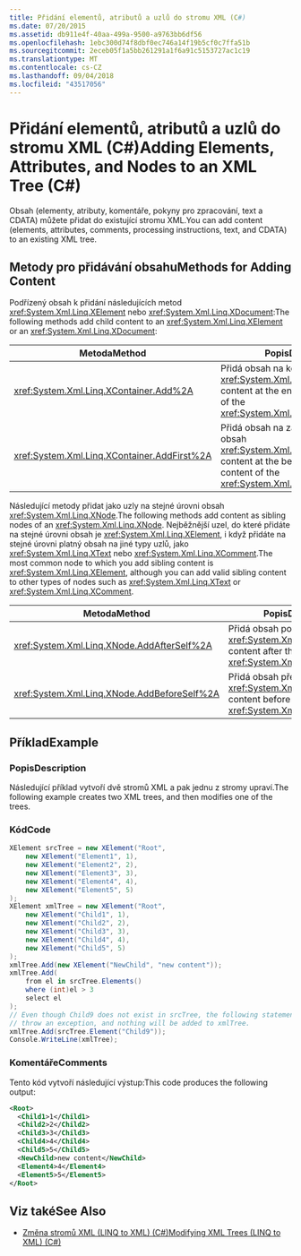 ```yaml
---
title: Přidání elementů, atributů a uzlů do stromu XML (C#)
ms.date: 07/20/2015
ms.assetid: db911e4f-40aa-499a-9500-a9763bb6df56
ms.openlocfilehash: 1ebc300d74f8dbf0ec746a14f19b5cf0c7ffa51b
ms.sourcegitcommit: 2eceb05f1a5bb261291a1f6a91c5153727ac1c19
ms.translationtype: MT
ms.contentlocale: cs-CZ
ms.lasthandoff: 09/04/2018
ms.locfileid: "43517056"
---
```

# <a name="adding-elements-attributes-and-nodes-to-an-xml-tree-c"></a><span data-ttu-id="de620-102">Přidání elementů, atributů a uzlů do stromu XML (C#)</span><span class="sxs-lookup"><span data-stu-id="de620-102">Adding Elements, Attributes, and Nodes to an XML Tree (C#)</span></span>
<span data-ttu-id="de620-103">Obsah (elementy, atributy, komentáře, pokyny pro zpracování, text a CDATA) můžete přidat do existující stromu XML.</span><span class="sxs-lookup"><span data-stu-id="de620-103">You can add content (elements, attributes, comments, processing instructions, text, and CDATA) to an existing XML tree.</span></span>  
  
## <a name="methods-for-adding-content"></a><span data-ttu-id="de620-104">Metody pro přidávání obsahu</span><span class="sxs-lookup"><span data-stu-id="de620-104">Methods for Adding Content</span></span>  
 <span data-ttu-id="de620-105">Podřízený obsah k přidání následujících metod <xref:System.Xml.Linq.XElement> nebo <xref:System.Xml.Linq.XDocument>:</span><span class="sxs-lookup"><span data-stu-id="de620-105">The following methods add child content to an <xref:System.Xml.Linq.XElement> or an <xref:System.Xml.Linq.XDocument>:</span></span>  
  
|<span data-ttu-id="de620-106">Metoda</span><span class="sxs-lookup"><span data-stu-id="de620-106">Method</span></span>|<span data-ttu-id="de620-107">Popis</span><span class="sxs-lookup"><span data-stu-id="de620-107">Description</span></span>|  
|------------|-----------------|  
|<xref:System.Xml.Linq.XContainer.Add%2A>|<span data-ttu-id="de620-108">Přidá obsah na konci podřízený obsah <xref:System.Xml.Linq.XContainer>.</span><span class="sxs-lookup"><span data-stu-id="de620-108">Adds content at the end of the child content of the <xref:System.Xml.Linq.XContainer>.</span></span>|  
|<xref:System.Xml.Linq.XContainer.AddFirst%2A>|<span data-ttu-id="de620-109">Přidá obsah na začátku podřízený obsah <xref:System.Xml.Linq.XContainer>.</span><span class="sxs-lookup"><span data-stu-id="de620-109">Adds content at the beginning of the child content of the <xref:System.Xml.Linq.XContainer>.</span></span>|  
  
 <span data-ttu-id="de620-110">Následující metody přidat jako uzly na stejné úrovni obsah <xref:System.Xml.Linq.XNode>.</span><span class="sxs-lookup"><span data-stu-id="de620-110">The following methods add content as sibling nodes of an <xref:System.Xml.Linq.XNode>.</span></span> <span data-ttu-id="de620-111">Nejběžnější uzel, do které přidáte na stejné úrovni obsah je <xref:System.Xml.Linq.XElement>, i když přidáte na stejné úrovni platný obsah na jiné typy uzlů, jako <xref:System.Xml.Linq.XText> nebo <xref:System.Xml.Linq.XComment>.</span><span class="sxs-lookup"><span data-stu-id="de620-111">The most common node to which you add sibling content is <xref:System.Xml.Linq.XElement>, although you can add valid sibling content to other types of nodes such as <xref:System.Xml.Linq.XText> or <xref:System.Xml.Linq.XComment>.</span></span>  
  
|<span data-ttu-id="de620-112">Metoda</span><span class="sxs-lookup"><span data-stu-id="de620-112">Method</span></span>|<span data-ttu-id="de620-113">Popis</span><span class="sxs-lookup"><span data-stu-id="de620-113">Description</span></span>|  
|------------|-----------------|  
|<xref:System.Xml.Linq.XNode.AddAfterSelf%2A>|<span data-ttu-id="de620-114">Přidá obsah po <xref:System.Xml.Linq.XNode>.</span><span class="sxs-lookup"><span data-stu-id="de620-114">Adds content after the <xref:System.Xml.Linq.XNode>.</span></span>|  
|<xref:System.Xml.Linq.XNode.AddBeforeSelf%2A>|<span data-ttu-id="de620-115">Přidá obsah před <xref:System.Xml.Linq.XNode>.</span><span class="sxs-lookup"><span data-stu-id="de620-115">Adds content before the <xref:System.Xml.Linq.XNode>.</span></span>|  
  
## <a name="example"></a><span data-ttu-id="de620-116">Příklad</span><span class="sxs-lookup"><span data-stu-id="de620-116">Example</span></span>  
  
### <a name="description"></a><span data-ttu-id="de620-117">Popis</span><span class="sxs-lookup"><span data-stu-id="de620-117">Description</span></span>  
 <span data-ttu-id="de620-118">Následující příklad vytvoří dvě stromů XML a pak jednu z stromy upraví.</span><span class="sxs-lookup"><span data-stu-id="de620-118">The following example creates two XML trees, and then modifies one of the trees.</span></span>  
  
### <a name="code"></a><span data-ttu-id="de620-119">Kód</span><span class="sxs-lookup"><span data-stu-id="de620-119">Code</span></span>  
  
```csharp  
XElement srcTree = new XElement("Root",   
    new XElement("Element1", 1),  
    new XElement("Element2", 2),  
    new XElement("Element3", 3),  
    new XElement("Element4", 4),  
    new XElement("Element5", 5)  
);  
XElement xmlTree = new XElement("Root",  
    new XElement("Child1", 1),  
    new XElement("Child2", 2),  
    new XElement("Child3", 3),  
    new XElement("Child4", 4),  
    new XElement("Child5", 5)  
);  
xmlTree.Add(new XElement("NewChild", "new content"));  
xmlTree.Add(  
    from el in srcTree.Elements()  
    where (int)el > 3  
    select el  
);  
// Even though Child9 does not exist in srcTree, the following statement will not  
// throw an exception, and nothing will be added to xmlTree.  
xmlTree.Add(srcTree.Element("Child9"));  
Console.WriteLine(xmlTree);  
```  
  
### <a name="comments"></a><span data-ttu-id="de620-120">Komentáře</span><span class="sxs-lookup"><span data-stu-id="de620-120">Comments</span></span>  
 <span data-ttu-id="de620-121">Tento kód vytvoří následující výstup:</span><span class="sxs-lookup"><span data-stu-id="de620-121">This code produces the following output:</span></span>  
  
```xml  
<Root>  
  <Child1>1</Child1>  
  <Child2>2</Child2>  
  <Child3>3</Child3>  
  <Child4>4</Child4>  
  <Child5>5</Child5>  
  <NewChild>new content</NewChild>  
  <Element4>4</Element4>  
  <Element5>5</Element5>  
</Root>  
```  
  
## <a name="see-also"></a><span data-ttu-id="de620-122">Viz také</span><span class="sxs-lookup"><span data-stu-id="de620-122">See Also</span></span>

- [<span data-ttu-id="de620-123">Změna stromů XML (LINQ to XML) (C#)</span><span class="sxs-lookup"><span data-stu-id="de620-123">Modifying XML Trees (LINQ to XML) (C#)</span></span>](../../../../csharp/programming-guide/concepts/linq/modifying-xml-trees-linq-to-xml.md)
